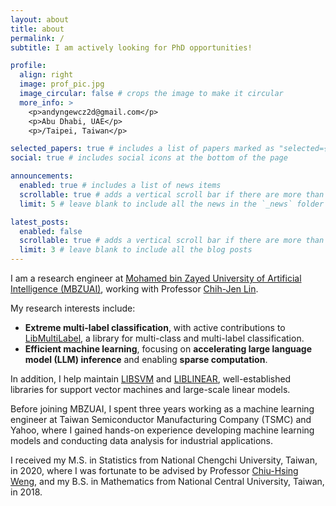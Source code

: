 ```yaml
---
layout: about
title: about
permalink: /
subtitle: I am actively looking for PhD opportunities!

profile:
  align: right
  image: prof_pic.jpg
  image_circular: false # crops the image to make it circular
  more_info: >
    <p>andyngewcz2d@gmail.com</p>
    <p>Abu Dhabi, UAE</p>
    <p>/Taipei, Taiwan</p>

selected_papers: true # includes a list of papers marked as "selected={true}"
social: true # includes social icons at the bottom of the page

announcements:
  enabled: true # includes a list of news items
  scrollable: true # adds a vertical scroll bar if there are more than 3 news items
  limit: 5 # leave blank to include all the news in the `_news` folder

latest_posts:
  enabled: false
  scrollable: true # adds a vertical scroll bar if there are more than 3 new posts items
  limit: 3 # leave blank to include all the blog posts
---
```


I am a research engineer at [Mohamed bin Zayed University of Artificial Intelligence (MBZUAI)](https://mbzuai.ac.ae/), working with Professor [Chih-Jen Lin](https://www.csie.ntu.edu.tw/~cjlin/).

My research interests include:

- **Extreme multi-label classification**, with active contributions to [LibMultiLabel](https://github.com/ntumlgroup/LibMultiLabel), a library for multi-class and multi-label classification.
- **Efficient machine learning**, focusing on **accelerating large language model (LLM) inference** and enabling **sparse computation**.

In addition, I help maintain [LIBSVM](https://www.csie.ntu.edu.tw/~cjlin/libsvm/) and [LIBLINEAR](https://www.csie.ntu.edu.tw/~cjlin/liblinear/), well-established libraries for support vector machines and large-scale linear models.

Before joining MBZUAI, I spent three years working as a machine learning engineer at Taiwan Semiconductor Manufacturing Company (TSMC) and Yahoo, where I gained hands-on experience developing machine learning models and conducting data analysis for industrial applications.

I received my M.S. in Statistics from National Chengchi University, Taiwan, in 2020, where I was fortunate to be advised by Professor [Chiu-Hsing Weng](https://chweng.video.nccu.edu.tw/), and my B.S. in Mathematics from National Central University, Taiwan, in 2018.
